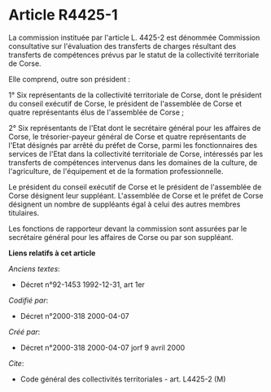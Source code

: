 # Article R4425-1

La commission instituée par l'article L. 4425-2 est dénommée Commission consultative sur l'évaluation des transferts de
charges résultant des transferts de compétences prévus par le statut de la collectivité territoriale de Corse.

Elle comprend, outre son président :

1° Six représentants de la collectivité territoriale de Corse, dont le président du conseil exécutif de Corse, le président
de l'assemblée de Corse et quatre représentants élus de l'assemblée de Corse ;

2° Six représentants de l'Etat dont le secrétaire général pour les affaires de Corse, le trésorier-payeur général de Corse et
quatre représentants de l'Etat désignés par arrêté du préfet de Corse, parmi les fonctionnaires des services de l'Etat dans
la collectivité territoriale de Corse, intéressés par les transferts de compétences intervenus dans les domaines de la
culture, de l'agriculture, de l'équipement et de la formation professionnelle.

Le président du conseil exécutif de Corse et le président de l'assemblée de Corse désignent leur suppléant. L'assemblée de
Corse et le préfet de Corse désignent un nombre de suppléants égal à celui des autres membres titulaires.

Les fonctions de rapporteur devant la commission sont assurées par le secrétaire général pour les affaires de Corse ou par
son suppléant.

**Liens relatifs à cet article**

_Anciens textes_:

  - Décret n°92-1453 1992-12-31, art 1er

_Codifié par_:

  - Décret n°2000-318 2000-04-07

_Créé par_:

  - Décret n°2000-318 2000-04-07 jorf 9 avril 2000

_Cite_:

  - Code général des collectivités territoriales - art. L4425-2 (M)
